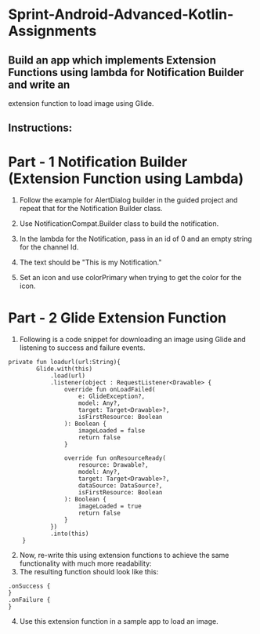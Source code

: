 # Sprint-Android-Advanced-Kotlin-Assignments

## Build an app which implements Extension Functions using lambda for Notification Builder and write an 
extension function to load image using Glide.

## Instructions:

# Part - 1 Notification Builder (Extension Function using Lambda)
1. Follow the example for AlertDialog builder in the guided project and repeat that for the 
Notification Builder class.

2. Use NotificationCompat.Builder class to build the notification. 

3. In the lambda for the Notification, pass in an id of 0 and an empty string for the channel Id.

4. The text should be "This is my Notification."

5. Set an icon and use colorPrimary when trying to get the color for the icon.

# Part - 2 Glide Extension Function
1. Following is a code snippet for downloading an image using Glide and listening to success and failure events.

```
private fun loadurl(url:String){
        Glide.with(this)
            .load(url)
            .listener(object : RequestListener<Drawable> {
                override fun onLoadFailed(
                    e: GlideException?,
                    model: Any?,
                    target: Target<Drawable>?,
                    isFirstResource: Boolean
                ): Boolean {
                    imageLoaded = false
                    return false
                }
​
                override fun onResourceReady(
                    resource: Drawable?,
                    model: Any?,
                    target: Target<Drawable>?,
                    dataSource: DataSource?,
                    isFirstResource: Boolean
                ): Boolean {
                    imageLoaded = true
                    return false
                }
            })
            .into(this)
    }
```
2. Now, re-write this using extension functions to achieve the same functionality with much more readability:
3. The resulting function should look like this: 
```.load()
.onSuccess {
}
.onFailure {
}
```
4. Use this extension function in a sample app to load an image. 
